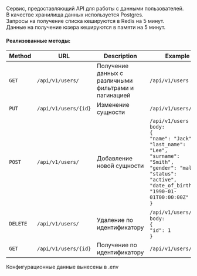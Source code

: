 Сервис, предоставляющий API для работы с данными пользователей.<br/>
В качестве хранилища данных используется Postgres.<br/>
Запросы на получение списка кешируются в Redis на 5 минут.<br/>
Данные на получение юзера кешируются в памяти на 5 минут.

#### Реализованные методы:

| Method   | URL                  | Description                                          | Example                                                                                                                                                                                                                 |
|----------|----------------------|------------------------------------------------------|-------------------------------------------------------------------------------------------------------------------------------------------------------------------------------------------------------------------------|
| `GET`    | `/api/v1/users/`     | Получение данных с различными фильтрами и пагинацией | `/api/v1/users`                                                                                                                                                                                                         |
| `PUT`    | `/api/v1/users/{id}` | Изменение сущности                                   | `/api/v1/users/1`                                                                                                                                                                                                       |
| `POST`   | `/api/v1/users/`     | Добавление новой сущности                            | `/api/v1/users`<br/>`body:`<br/>`{`<br/>`"name": "Jack",`<br/>`"last_name": "Lee",`<br/>`"surname": "Smith",`<br/>`"gender": "male",`<br/>`"status": "active",`<br/>`"date_of_birth": "1990-01-01T00:00:00Z" `<br/>`}`  |
| `DELETE` | `/api/v1/users/`     | Удаление по идентификатору                           | `/api/v1/users/`<br\> `body:`<br/>`{`<br/>`"id": 1`<br/>`}`                                                                                                                                                           |
| `GET`    | `/api/v1/users/{id}` | Получение по идентификатору                          | `/api/v1/users/1`                                                                                                                                                                                                       |



Конфигурационные данные вынесены в .env
